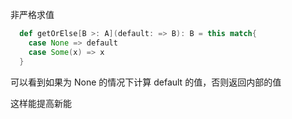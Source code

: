非严格求值



```scala
  def getOrElse[B >: A](default: => B): B = this match{
    case None => default
    case Some(x) => x
  }
```

可以看到如果为 None 的情况下计算 default 的值，否则返回内部的值

这样能提高新能